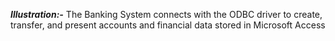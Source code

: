 ***Illustration:-***
The Banking System connects with the ODBC driver to create, transfer, and present accounts and financial data stored in Microsoft Access
